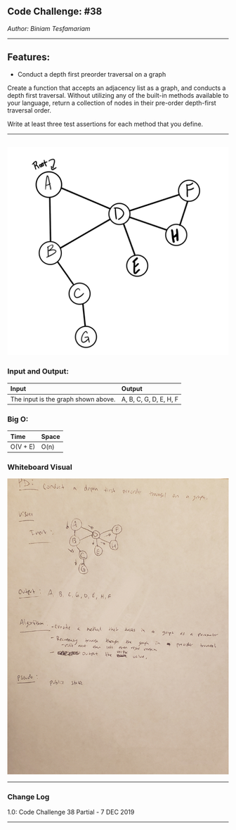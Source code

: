 ## Code Challenge: #38    
*Author: Biniam Tesfamariam*

---


## Features:  
- Conduct a depth first preorder traversal on a graph


Create a function that accepts an adjacency list as a graph, and conducts a depth first traversal. Without utilizing any of the built-in methods available to your language, return a collection of nodes in their pre-order depth-first traversal order.  

Write at least three test assertions for each method that you define.  


---
![Image 1](https://github.com/biniamsea2/data-structures-and-algorithms-401/blob/depth-first/DSA/depthfirst/Day28Example.png)
---

### Input and Output:  
| Input |  Output |
| :----------- | :----------- |
The input is the graph shown above. | A, B, C, G, D, E, H, F | 




### Big O:  
| Time |  Space |
| :----------- | :----------- |
 O(V + E) | O(n) | 


### Whiteboard Visual
![Image 1](https://github.com/biniamsea2/data-structures-and-algorithms-401/blob/depth-first/DSA/depthfirst/20191207_014655.jpg)

---

### Change Log
 
1.0: Code Challenge 38 Partial - 7 DEC 2019  


---
